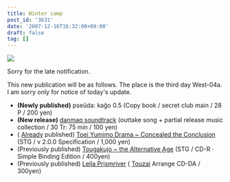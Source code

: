 ```yaml
---
title: Winter camp
post_id: '3631'
date: '2007-12-16T16:32:00+09:00'
draft: false
tag: []
---
```


![](/image/pseuda_cago/pk05_ss.png)

Sorry for the late notification.

This new publication will be as follows. The place is the third day West-04a. I am sorry only for notice of today's update.

*   **(Newly published)** pseŭda: kaĝo 0.5 (Copy book / secret club main / 28 P / 200 yen)
*   **(New release)** [danmaq soundtrack](/!/dst/) (outtake song + partial release music collection / 30 Tr: 75 min / 100 yen)
*   ( [Already](/!/thC/) published) [Toei Yumimo Drama ~ Concealed the Conclusion](/!/thC/) (STG / v 2.0.0 Specification / 1,000 yen)
*   (Previously published) [Tougakujo ~ the Alternative Age](/!/thA/) (STG / CD-R · Simple Binding Edition / 400yen)
*   (Previously published) [Leila Prismriver](/!/leila/) ( [Touzai](/!/leila/) Arrange CD-DA / 300yen)